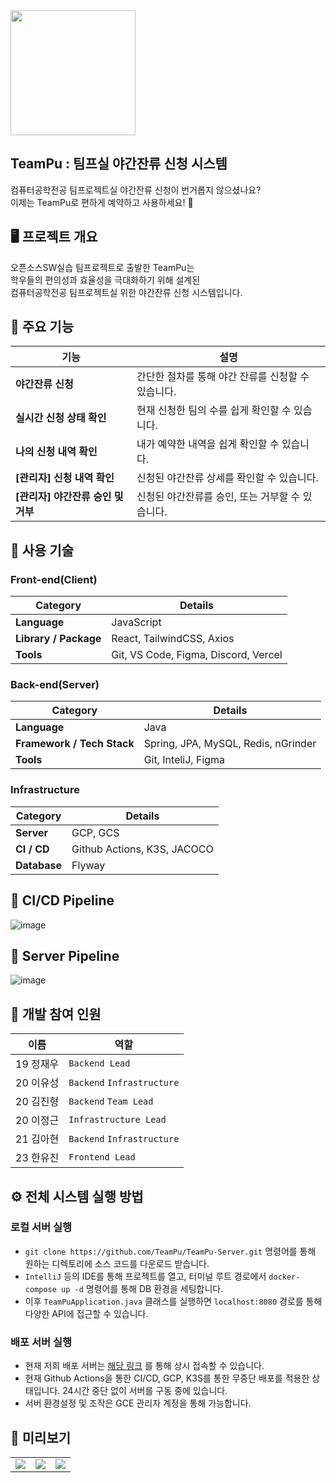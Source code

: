 <img src="https://github.com/user-attachments/assets/abec3805-cd45-4d3d-99ae-638e38b00fcb" width="200px">


## TeamPu : 팀프실 야간잔류 신청 시스템

컴퓨터공학전공 팀프로젝트실 야간잔류 신청이 번거롭지 않으셨나요?<br>
이제는 TeamPu로 편하게 예약하고 사용하세요! 🎉

## 🖥️  프로젝트 개요

오픈소스SW실습 팀프로젝트로 출발한 TeamPu는<br>
학우들의 편의성과 효율성을 극대화하기 위해 설계된<br>
컴퓨터공학전공 팀프로젝트실 위한 야간잔류 신청 시스템입니다.


## 🚀 주요 기능

| **기능**      | **설명**                          |
|--------------------|--------------------------------------|
| **야간잔류 신청**       | 간단한 절차를 통해 야간 잔류를 신청할 수 있습니다.                          |
| **실시간 신청 상태 확인**| 현재 신청한 팀의 수를 쉽게 확인할 수 있습니다.         |
| **나의 신청 내역 확인**          | 내가 예약한 내역을 쉽게 확인할 수 있습니다.                  |
| **[관리자] 신청 내역 확인**          | 신청된 야간잔류 상세를 확인할 수 있습니다.                  |
| **[관리자] 야간잔류 승인 및 거부**          | 신청된 야간잔류를 승인, 또는 거부할 수 있습니다.              |


## 📂 사용 기술

### Front-end(Client)

| **Category**      | **Details**                          |
|--------------------|--------------------------------------|
| **Language**       | JavaScript                          |
| **Library / Package**| React, TailwindCSS, Axios           |
| **Tools**          | Git, VS Code, Figma, Discord, Vercel                |

### Back-end(Server)

| **Category**      | **Details**                          |
|--------------------|--------------------------------------|
| **Language**       | Java                         |
| **Framework / Tech Stack**| Spring, JPA, MySQL, Redis, nGrinder           |
| **Tools**          | Git, InteliJ, Figma               |

### Infrastructure

| **Category**      | **Details**                          |
|--------------------|--------------------------------------|
| **Server**          | GCP, GCS |
| **CI / CD**          | Github Actions, K3S, JACOCO |
| **Database**          | Flyway        |

## 👷 CI/CD Pipeline
![image](https://github.com/user-attachments/assets/b3b3f02e-d9f5-478a-afe5-0e01d1988e8b)

## 🔀 Server Pipeline
![image](https://github.com/user-attachments/assets/05567c33-f3a2-4a7c-9e68-82e5e5023dad)


## 👥 개발 참여 인원

| **이름**           | **역할**                            |
|--------------------|--------------------------------------|
| 19 정재우         | `Backend Lead`          |
| 20 이유성         | `Backend` `Infrastructure`              |
| 20 김진형         | `Backend` `Team Lead`               |
| 20 이정근         | `Infrastructure Lead`             |
| 21 김아현         | `Backend` `Infrastructure`              |
| 23 한유진         | `Frontend Lead`              |

## ⚙️ 전체 시스템 실행 방법

### 로컬 서버 실행

- `git clone https://github.com/TeamPu/TeamPu-Server.git` 명령어를 통해 원하는 디렉토리에 소스 코드를 다운로드 받습니다.
- `IntelliJ` 등의 IDE를 통해 프로젝트를 열고, 터미널 루트 경로에서 `docker-compose up -d` 명령어를 통해 DB 환경을 세팅합니다.
- 이후 `TeamPuApplication.java` 클래스를 실행하면 `localhost:8080` 경로를 통해 다양한 API에 접근할 수 있습니다.

### 배포 서버 실행

- 현재 저희 배포 서버는 <a href="https://www.team-pu.site" target="_blank">해당 링크</a> 를 통해 상시 접속할 수 있습니다.
- 현재 Github Actions을 통한 CI/CD, GCP, K3S를 통한 무중단 배포를 적용한 상태입니다. 24시간 중단 없이 서버를 구동 중에 있습니다.
- 서버 환경설정 및 조작은 GCE 관리자 계정을 통해 가능합니다.

## 🌟 미리보기

<table>
  <tr>
    <td><img src="https://github.com/user-attachments/assets/a44ba373-0496-4c48-88a8-d1ec69f49daa"></td>
    <td><img src="https://github.com/user-attachments/assets/c74de406-ac4e-4770-b6d4-64a7b4ef4e75"></td>
    <td><img src="https://github.com/user-attachments/assets/536548b0-3a40-42e5-9be5-f9d4b665f0e0"></td>
  </tr>
</table>








